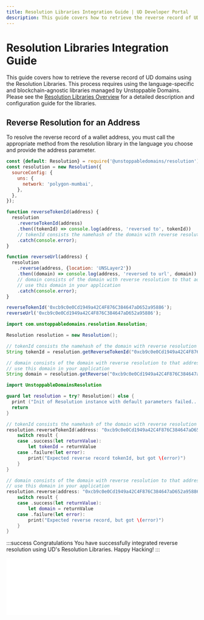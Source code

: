 ```yaml
---
title: Resolution Libraries Integration Guide | UD Developer Portal
description: This guide covers how to retrieve the reverse record of UD domains using the Resolution Libraries. This process requires using the language-specific and blockchain-agnostic libraries managed by Unstoppable Domains.
---
```


# Resolution Libraries Integration Guide

This guide covers how to retrieve the reverse record of UD domains using the Resolution Libraries. This process requires using the language-specific and blockchain-agnostic libraries managed by Unstoppable Domains. Please see the [Resolution Libraries Overview](../../developer-toolkit/resolution-libraries/libraries-overview.md) for a detailed description and configuration guide for the libraries.

## Reverse Resolution for an Address

To resolve the reverse record of a wallet address, you must call the appropriate method from the resolution library in the language you choose and provide the address parameter.

```javascript JavaScript
const {default: Resolution} = require('@unstoppabledomains/resolution');
const resolution = new Resolution({
  sourceConfig: {
    uns: {
      network: 'polygon-mumbai',
    },
  },
});

function reverseTokenId(address) {
  resolution
    .reverseTokenId(address)
    .then((tokenId) => console.log(address, 'reversed to', tokenId))
    // tokenId consists the namehash of the domain with reverse resolution to that address
    .catch(console.error);
}

function reverseUrl(address) {
  resolution
    .reverse(address, {location: 'UNSLayer2'})
    .then((domain) => console.log(address, 'reversed to url', domain))
    // domain consists of the domain with reverse resolution to that address
    // use this domain in your application
    .catch(console.error);
}

reverseTokenId('0xcb9c0e0Cd1949a42C4F876C384647aD652a95886');
reverseUrl('0xcb9c0e0Cd1949a42C4F876C384647aD652a95886');
```

```java Java
import com.unstoppabledomains.resolution.Resolution;

Resolution resolution = new Resolution();

// tokenId consists the namehash of the domain with reverse resolution to that address
String tokenId = resolution.getReverseTokenId("0xcb9c0e0Cd1949a42C4F876C384647aD652a95886");

// domain consists of the domain with reverse resolution to that address
// use this domain in your application
String domain = resolution.getReverse("0xcb9c0e0Cd1949a42C4F876C384647aD652a95886");
```

```swift Swift
import UnstoppableDomainsResolution

guard let resolution = try? Resolution() else {
  print ("Init of Resolution instance with default parameters failed...")
  return
}

// tokenId consists the namehash of the domain with reverse resolution to that address
resolution.reverseTokenId(address: "0xcb9c0e0Cd1949a42C4F876C384647aD652a95886", location: nil) { (result) in
    switch result {
    case .success(let returnValue):
        let tokenId = returnValue
    case .failure(let error):
        print("Expected reverse record tokenId, but got \(error)")
    }
}

// domain consists of the domain with reverse resolution to that address
// use this domain in your application
resolution.reverse(address: "0xcb9c0e0Cd1949a42C4F876C384647aD652a95886", location: nil) { (result) in
    switch result {
    case .success(let returnValue):
        let domain = returnValue
    case .failure(let error):
        print("Expected reverse record, but got \(error)")
    }
}
```

:::success Congratulations
You have successfully integrated reverse resolution using UD's Resolution Libraries. Happy Hacking!
:::

<embed src="/snippets/_discord.md" />
